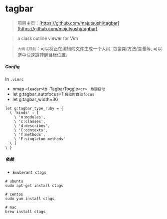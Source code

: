 tagbar
======

> 项目主页：[https://github.com/majutsushi/tagbar](https://github.com/majutsushi/tagbar)

> a class outline viewer for Vim

> `大纲式导航`：可以将正在编辑的文件生成一个大纲, 包含类/方法/变量等, 可以选中快速跳转到目标位置。


##### Config

In `.vimrc`

- nmap `<leader>`tb :TagbarToggle`<cr>`     ` 热键启动`
- let g:tagbar_autofocus=1                  `启动时自动focus`
- let g:tagbar_width=30
```
let g:tagbar_type_ruby = {
  \ 'kinds' : [
    \ 'm:modules',
    \ 'c:classes',
    \ 'd:describes',
    \ 'C:contexts',
    \ 'f:methods',
    \ 'F:singleton methods'
  \ ]
\ }
```

##### 依赖

- `Exuberant ctags`

```
# ubuntu
sudo apt-get install ctags

# centos
sudo yum install ctags

# mac
brew install ctags
```
